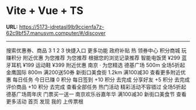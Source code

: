 # Vite + Vue + TS

**URL:** https://5173-idretasl9lb9ccienfa7z-62c9bf57.manusvm.computer/#/discover

---

搜索优惠券、商品
3
1
2
3
快捷入口
更多功能
政府补贴
热
领券中心
积分商城
玩赚积分
附近优惠
为您推荐
为您推荐
根据您的浏览记录推荐
智能电饭煲
¥299
蓝牙耳机
¥199
运动鞋
¥399
附近优惠
南京 · 为您精选
德基广场
500m
全场5折起
金鹰国际
800m
满200送50券
新街口美食街
1.2km
满100减30
查看更多附近优惠
每日任务
今日已赚 0 积分
每日签到
+10 积分
去完成
分享好友
+5 积分
去完成
评价商品
+10 积分
去完成
查看全部任务
热门活动
精彩活动不容错过
全场5折起
德基广场周年庆
门票买一送一
南京欢乐谷嘉年华
满100减30
新街口美食节
查看更多活动
首页
发现
我的
上传票根